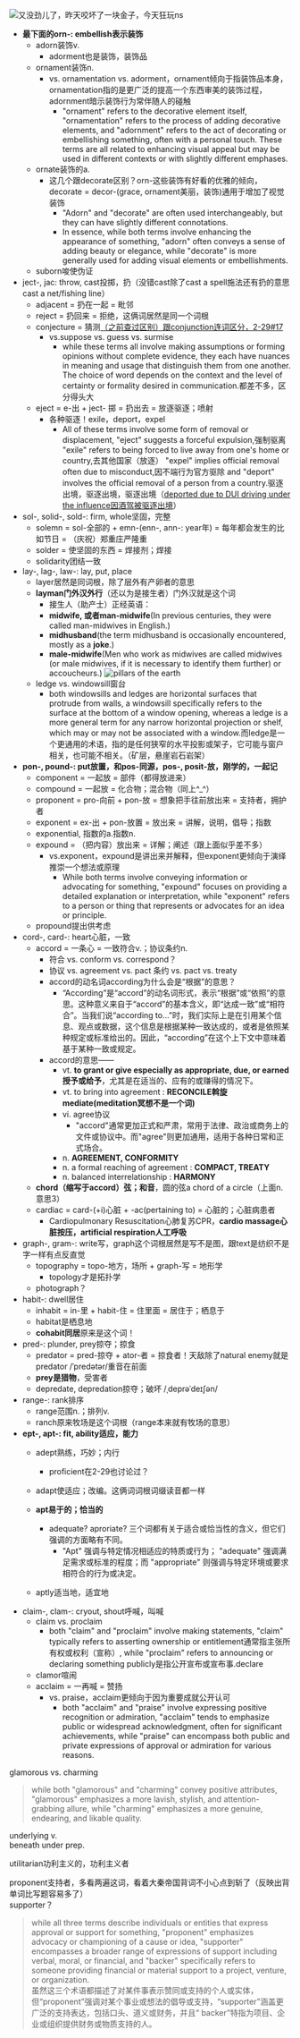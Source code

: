 ![又没劲儿了，昨天咬坏了一块金子，今天狂玩ns](/assets/IMG_5318.PNG)

- **最下面的orn-: embellish表示装饰**
    - adorn装饰v.
        - adorment也是装饰，装饰品
    - ornament装饰n.
        - vs. ornamentation vs. adorment，ornament倾向于指装饰品本身，ornamentation指的是更广泛的提高一个东西审美的装饰过程，adornment暗示装饰行为常伴随人的碰触
            - "ornament" refers to the decorative element itself, "ornamentation" refers to the process of adding decorative elements, and "adornment" refers to the act of decorating or embellishing something, often with a personal touch. These terms are all related to enhancing visual appeal but may be used in different contexts or with slightly different emphases.
    - ornate装饰的a.
        - 这几个跟decorate区别？orn-这些装饰有好看的优雅的倾向，decorate = decor-(grace, ornament美丽，装饰)通用于增加了视觉装饰
            - "Adorn" and "decorate" are often used interchangeably, but they can have slightly different connotations.
            - In essence, while both terms involve enhancing the appearance of something, "adorn" often conveys a sense of adding beauty or elegance, while "decorate" is more generally used for adding visual elements or embellishments.
    - suborn唆使伪证
- ject-, jac: throw, cast投掷，扔（没错cast除了cast a spell施法还有扔的意思cast a net/fishing line）
    - adjacent = 扔在一起 = 毗邻
    - reject = 扔回来 = 拒绝，这俩词居然是同一个词根
    - conjecture = 猜测[（之前查过区别）跟conjunction连词区分，2-29#17](https://wiki.v2beach.cn/Log/2024-2-29.html)
        - vs.suppose vs. guess vs. surmise
            - while these terms all involve making assumptions or forming opinions without complete evidence, they each have nuances in meaning and usage that distinguish them from one another. The choice of word depends on the context and the level of certainty or formality desired in communication.都差不多，区分得头大
    - eject = e-出 + ject- 掷 = 扔出去 = 放逐驱逐；喷射
        - 各种驱逐！exile，deport，expel
            - All of these terms involve some form of removal or displacement, "eject" suggests a forceful expulsion,强制驱离 "exile" refers to being forced to live away from one's home or country,去其他国家（放逐） "expel" implies official removal often due to misconduct,因不端行为官方驱除 and "deport" involves the official removal of a person from a country.驱逐出境，驱逐出境，驱逐出境（[deported due to DUI driving under the influence因酒驾被驱逐出境](https://www.youtube.com/watch?v=Lt3JnTlcNcg)）
- sol-, solid-, sold-: firm, whole坚固，完整
    - solemn = sol-全部的 + emn-(enn-, ann-: year年) = 每年都会发生的比如节日 = （庆祝）郑重庄严隆重
    - solder = 使坚固的东西 = 焊接剂；焊接
    - solidarity团结一致
- lay-, lag-, law-: lay, put, place
    - layer居然是同词根，除了层外有产卵者的意思
    - **layman门外汉外行**（还以为是接生者）门外汉就是这个词
        - 接生人（助产士）正经英语：
        - **midwife, 或者man-midwife**(In previous centuries, they were called man-midwives in English.)
        - **midhusband**(the term midhusband is occasionally encountered, mostly as a **joke**.)
        - **male-midwife**(Men who work as midwives are called midwives (or male midwives, if it is necessary to identify them further) or accoucheurs.)
        ![pillars of the earth](/assets/midwife.pic.jpg)
    - ledge vs. windowsill窗台
        - both windowsills and ledges are horizontal surfaces that protrude from walls, a windowsill specifically refers to the surface at the bottom of a window opening, whereas a ledge is a more general term for any narrow horizontal projection or shelf, which may or may not be associated with a window.而ledge是一个更通用的术语，指的是任何狭窄的水平投影或架子，它可能与窗户相关，也可能不相关。（矿层，悬崖岩石岩架）
- **pon-, pound-: put放置，和pos-同源，pos-, posit-放，刚学的，一起记**
    - component = 一起放 = 部件（都得放进来）
    - compound = 一起放 = 化合物；混合物（同上^_^）
    - proponent = pro-向前 + pon-放 = 想象把手往前放出来 = 支持者，拥护者
    - exponent = ex-出 + pon-放置 = 放出来 = 讲解，说明，倡导；指数
    - exponential, 指数的a.指数n.
    - expound = （把内容）放出来 = 详解；阐述（跟上面似乎差不多）
        - vs.exponent，expound是讲出来并解释，但exponent更倾向于演绎推崇一个想法或原理
            - While both terms involve conveying information or advocating for something, "expound" focuses on providing a detailed explanation or interpretation, while "exponent" refers to a person or thing that represents or advocates for an idea or principle.
    - propound提出供考虑
- cord-, card-: heart心脏，一致
    - accord = 一条心 = 一致符合v.；协议条约n.
        - 符合 vs. conform vs. correspond？
        - 协议 vs. agreement vs. pact 条约 vs. pact vs. treaty
        - accord的动名词according为什么会是“根据”的意思？
            - “According”是“accord”的动名词形式，表示“根据”或“依照”的意思。这种意义来自于“accord”的基本含义，即“达成一致”或“相符合”。当我们说“according to...”时，我们实际上是在引用某个信息、观点或数据，这个信息是根据某种一致达成的，或者是依照某种规定或标准给出的。因此，“according”在这个上下文中意味着基于某种一致或规定。
        - accord的意思——
            - vt. **to grant or give especially as appropriate, due, or earned授予或给予**，尤其是在适当的、应有的或赚得的情况下。
            - vt. to bring into agreement : **RECONCILE斡旋mediate(meditation冥想不是一个词)**
            - vi. agree协议
                - "accord"通常更加正式和严肃，常用于法律、政治或商务上的文件或协议中。而"agree"则更加通用，适用于各种日常和正式场合。
            - n. **AGREEMENT, CONFORMITY**
            - n. a formal reaching of agreement : **COMPACT, TREATY**
            - n. balanced interrelationship : **HARMONY**
    - **chord（缩写于accord）弦；和音**，圆的弦a chord of a circle（上面n.意思3）
    - cardiac = card-(+i)心脏 + -ac(pertaining to) = 心脏的；心脏病患者
        - Cardiopulmonary Resuscitation心肺复苏CPR，**cardio massage心脏按压，artificial respiration人工呼吸**
- graph-, gram-: write写，graph这个词根居然是写不是图，跟text是纺织不是字一样有点反直觉
    - topography = topo-地方，场所 + graph-写 = 地形学
        - topology才是拓扑学
    - photograph？
- habit-: dwell居住
    - inhabit = in-里 + habit-住 = 住里面 = 居住于；栖息于
    - habitat是栖息地
    - **cohabit同居**原来是这个词！
- pred-: plunder, prey掠夺；掠食
    - predator = pred-掠夺 + ator-者 = 掠食者！天敌除了natural enemy就是predator /ˈpredətər/重音在前面
    - **prey是猎物**，受害者
    - depredate, depredation掠夺；破坏 /ˌdeprəˈdeɪʃən/
- range-: rank排序
    - range范围n.；排列v.
    - ranch原来牧场是这个词根（range本来就有牧场的意思）
- **ept-, apt-: fit, ability适应，能力**
    - adept熟练，巧妙；内行
        - proficient在2-29也讨论过？
    - adapt使适应；改编。这俩词词根词缀读音都一样
    - **apt易于的；恰当的**
        - adequate? aproriate? 三个词都有关于适合或恰当性的含义，但它们强调的方面略有不同。 
            - "Apt" 强调与特定情况相适应的特质或行为； "adequate" 强调满足需求或标准的程度；而 "appropriate" 则强调与特定环境或要求相符合的行为或决定。

    - aptly适当地，适宜地
- claim-, clam-: cryout, shout呼喊，叫喊
    - claim vs. proclaim
        - both "claim" and "proclaim" involve making statements, "claim" typically refers to asserting ownership or entitlement通常指主张所有权或权利（宣称）, while "proclaim" refers to announcing or declaring something publicly是指公开宣布或宣布事.declare
    - clamor喧闹
    - acclaim = 一再喊 = 赞扬
        - vs. praise，acclaim更倾向于因为重要成就公开认可
            - both "acclaim" and "praise" involve expressing positive recognition or admiration, "acclaim" tends to emphasize public or widespread acknowledgment, often for significant achievements, while "praise" can encompass both public and private expressions of approval or admiration for various reasons.

glamorous vs. charming
>while both "glamorous" and "charming" convey positive attributes, "glamorous" emphasizes a more lavish, stylish, and attention-grabbing allure, while "charming" emphasizes a more genuine, endearing, and likable quality.

underlying v.  
beneath under prep.  

utilitarian功利主义的，功利主义者

proponent支持者，多看两遍这词，看着大秦帝国背词不小心点到斩了（反映出背单词比写题容易多了）  
supporter？
>while all three terms describe individuals or entities that express approval or support for something, "proponent" emphasizes advocacy or championing of a cause or idea, "supporter" encompasses a broader range of expressions of support including verbal, moral, or financial, and "backer" specifically refers to someone providing financial or material support to a project, venture, or organization.  
>虽然这三个术语都描述了对某件事表示赞同或支持的个人或实体，但“proponent”强调对某个事业或想法的倡导或支持，“supporter”涵盖更广泛的支持表达，包括口头、道义或财务，并且“ backer”特指为项目、企业或组织提供财务或物质支持的人。